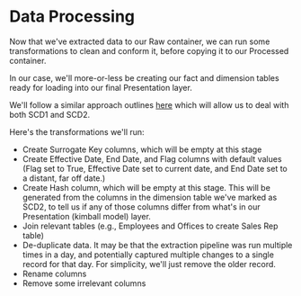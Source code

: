 # Data Processing

Now that we've extracted data to our Raw container, we can run some transformations to clean and conform it, before copying it to our Processed container.

In our case, we'll more-or-less be creating our fact and dimension tables ready for loading into our final Presentation layer. 

We'll follow a similar approach outlines [here](https://iterationinsights.com/article/how-to-implement-slowly-changing-dimensions-scd-type-2-using-delta-table/) which will allow us to deal with both SCD1 and SCD2.  

Here's the transformations we'll run:

- Create Surrogate Key columns, which will be empty at this stage
- Create Effective Date, End Date, and Flag columns with default values (Flag set to True, Effective Date set to current date, and End Date set to a distant, far off date.)
- Create Hash column, which will be empty at this stage. This will be generated from the columns in the dimension table we've marked as SCD2, to tell us if any of those columns differ from what's in our Presentation (kimball model) layer.
- Join relevant tables (e.g., Employees and Offices to create Sales Rep table)
- De-duplicate data. It may be that the extraction pipeline was run multiple times in a day, and potentially captured multiple changes to a single record for that day. For simplicity, we'll just remove the older record.
- Rename columns
- Remove some irrelevant columns

